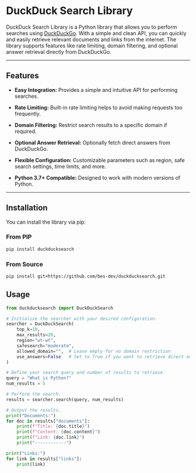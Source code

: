 # DuckDuck Search Library

DuckDuck Search Library is a Python library that allows you to perform searches using [DuckDuckGo](https://duckduckgo.com/). With a simple and clean API, you can quickly and easily retrieve relevant documents and links from the internet. The library supports features like rate limiting, domain filtering, and optional answer retrieval directly from DuckDuckGo.

---

## Features

- **Easy Integration:**
  Provides a simple and intuitive API for performing searches.

- **Rate Limiting:**
  Built-in rate limiting helps to avoid making requests too frequently.

- **Domain Filtering:**
  Restrict search results to a specific domain if required.

- **Optional Answer Retrieval:**
  Optionally fetch direct answers from DuckDuckGo.

- **Flexible Configuration:**
  Customizable parameters such as region, safe search settings, time limits, and more.

- **Python 3.7+ Compatible:**
  Designed to work with modern versions of Python.

---

## Installation

You can install the library via pip:

### From PIP

```bash
pip install duckducksearch
```

### From Source

```bash
pip install git+https://github.com/bes-dev/duckducksearch.git
```

## Usage

```python
from duckducksearch import DuckDuckSearch

# Initialize the searcher with your desired configuration.
searcher = DuckDuckSearch(
    top_k=10,
    max_results=20,
    region="wt-wt",
    safesearch="moderate",
    allowed_domain="",  # Leave empty for no domain restriction
    use_answers=False   # Set to True if you want to retrieve direct answers from DuckDuckGo
)

# Define your search query and number of results to retrieve.
query = "What is Python?"
num_results = 5

# Perform the search.
results = searcher.search(query, num_results)

# Output the results.
print("Documents:")
for doc in results["documents"]:
    print(f"Title: {doc.title}")
    print(f"Content: {doc.content}")
    print(f"Link: {doc.link}")
    print("------------")

print("Links:")
for link in results["links"]:
    print(link)

```
